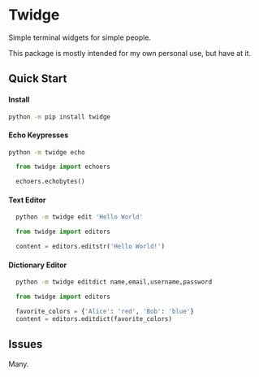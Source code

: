 
# Twidge

Simple terminal widgets for simple people.

This package is mostly intended for my own personal use, but have at it.


## Quick Start

#### Install

```sh
python -m pip install twidge
```

#### Echo Keypresses

```sh
python -m twidge echo
```

```python
  from twidge import echoers

  echoers.echobytes()
```

#### Text Editor

```sh
  python -m twidge edit 'Hello World'
```

```python
  from twidge import editors

  content = editors.editstr('Hello World!')
```

#### Dictionary Editor

```sh
  python -m twidge editdict name,email,username,password
```

```python
  from twidge import editors

  favorite_colors = {'Alice': 'red', 'Bob': 'blue'}
  content = editors.editdict(favorite_colors)
```

## Issues

Many.
